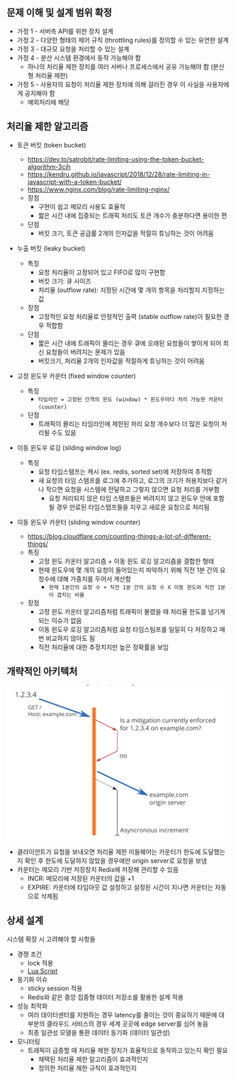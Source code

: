 ## 문제 이해 및 설계 범위 확정

- 가정 1 - 서버측 API를 위한 장치 설계
- 가정 2 - 다양한 형태의 제어 규칙 (throttling rules)를 정의할 수 있는 유연한 설계
- 가정 3 - 대규모 요청을 처리할 수 있는 설계
- 가정 4 - 분산 시스템 환경에서 동작 가능해야 함
  - 하나의 처리율 제한 장치를 여러 서버나 프로세스에서 공유 가능해야 함 (분산형 처리율 제한)
- 가정 5 - 사용자의 요청이 처리율 제한 장치에 의해 걸러진 경우 이 사실을 사용자에게 공지해야 함
  - 예외처리에 해당

## 처리율 제한 알고리즘

- 토큰 버킷 (token bucket)
  - https://dev.to/satrobit/rate-limiting-using-the-token-bucket-algorithm-3cjh
  - https://kendru.github.io/javascript/2018/12/28/rate-limiting-in-javascript-with-a-token-bucket/
  - https://www.nginx.com/blog/rate-limiting-nginx/
  - 장점
    - 구현이 쉽고 메모리 사용도 효율적
    - 짧은 시간 내에 집중되는 트래픽 처리도 토큰 개수가 충분하다면 용이한 편
  - 단점
    - 버킷 크기, 토큰 공급률 2개의 인자값을 적절히 튜닝하는 것이 어려움
- 누출 버킷 (leaky bucket)

  - 특징
    - 요청 처리율이 고정되어 있고 FIFO로 많이 구현함
    - 버킷 크기: 큐 사이즈
    - 처리율 (outflow rate): 지정된 시간에 몇 개의 항목을 처리할지 지정하는 값
  - 장점
    - 고정적인 요청 처리율로 안정적인 출력 (stable outflow rate)이 필요한 경우 적합함
  - 단점
    - 짧은 시간 내에 트래픽이 몰리는 경우 큐에 오래된 요청들이 쌓이게 되어 최신 요청들이 버려지는 문제가 있음
    - 버킷크기, 처리율 2개의 인자값을 적절하게 튜닝하는 것이 어려움

- 고정 윈도우 카운터 (fixed window counter)

  - 특징
    - `타임라인 = 고정된 간격의 윈도 (window) * 윈도우마다 처리 가능한 카운터 (counter)`
  - 단점
    - 트래픽이 몰리는 타임라인에 제한된 처리 요청 개수보다 더 많은 요청이 처리될 수도 있음

- 이동 윈도우 로깅 (sliding window log)

  - 특징
    - 요청 타임스탬프는 캐시 (ex. redis, sorted set)에 저장하여 추적함
    - 새 요청의 타임 스탬프를 로그에 추가하고, 로그의 크기가 허용치보다 같거나 작으면 요청을 시스템에 전달하고 그렇지 않으면 요청 처리를 거부함
      - 요청 처리되지 않은 타임 스탬프들은 버려지지 않고 윈도우 안에 포함될 경우 만료된 타임스탭프들을 지우고 새로운 요청으로 처리됨

- 이동 윈도우 카운터 (sliding window counter)
  - https://blog.cloudflare.com/counting-things-a-lot-of-different-things/
  - 특징
    - 고정 윈도 카운터 알고리즘 + 이동 윈도 로깅 알고리즘을 결합한 형태
    - 현재 윈도우에 몇 개의 요청이 들어있는지 파악하기 위해 직전 1분 간의 요청수에 대해 가중치를 두어서 계산함
      - `현재 1분간의 요청 수 + 직전 1분 간의 요청 수 X 이동 윈도와 직전 1분이 겹치는 비율`
  - 장점
    - 고정 윈도 카운터 알고리즘처럼 트래픽이 몰렸을 때 처리율 한도를 넘기게되는 이슈가 없음
    - 이동 윈도우 로깅 알고리즘처럼 요청 타임스팀프를 일일히 다 저장하고 매번 비교하지 않아도 됨
    - 직전 처리율에 대한 추정치지만 높은 정확률을 보임

## 개략적인 아키텍처

![Alt text](image.png)

- 클라이언트가 요청을 보내오면 처리율 제한 미들웨어는 카운터가 한도에 도달했는지 확인 후 한도에 도달하지 않았을 경우에만 origin server로 요청을 보냄
- 카운터는 메모리 기반 저장장치 Redis에 저장해 관리할 수 있음
  - INCR: 메모리에 저장된 카운터의 값을 +1
  - EXPIRE: 카운터에 타임아웃 값 설정하고 설정된 시간이 지나면 카운터는 자동으로 삭제됨

## 상세 설계

시스템 확장 시 고려해야 할 사항들

- 경쟁 조건
  - lock 적용
  - [Lua Script](https://engineering.linecorp.com/ko/blog/atomic-cache-stampede-redis-lua-script)
- 동기화 이슈
  - sticky session 적용
  - Redis와 같은 중앙 집중형 데이터 저장소를 활용한 설계 적용
- 성능 최적화
  - 여러 데이터센터를 지원하는 경우 latency를 줄이는 것이 중요하기 때문에 대부분의 클라우드 서비스의 경우 세계 곳곳에 edge server를 심어 놓음
  - 최종 일관성 모델을 통환 데이터 동기화 (데이터 일관성)
- 모니터링
  - 트래픽이 급증할 때 처리율 제한 장치가 효율적으로 동작하고 있는지 확인 필요
    - 채택된 처리율 제한 알고리즘이 효과적인지
    - 정의한 처리율 제한 규칙이 효과적인지
